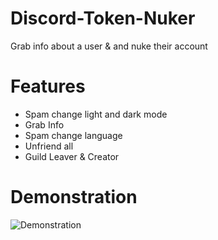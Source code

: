 # Discord-Token-Nuker
Grab info about a user & and nuke their account
# Features
* Spam change light and dark mode
* Grab Info
* Spam change language
* Unfriend all
* Guild Leaver & Creator
# Demonstration
![Demonstration](https://user-images.githubusercontent.com/73157473/109560876-40be6c00-7a91-11eb-85b0-92d23790688d.gif)
